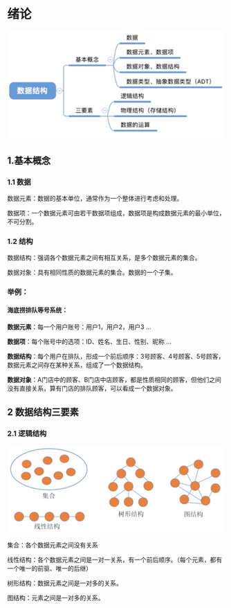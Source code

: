# 绪论

![image-20210131001916220](./source/image-20210131001916220.png)

## 1.基本概念

### 1.1 数据

数据元素：数据的基本单位，通常作为一个整体进行考虑和处理。

数据项：一个数据元素可由若干数据项组成，数据项是构成数据元素的最小单位，不可分割。



### 1.2 结构

数据结构：强调各个数据元素之间有相互关系，是多个数据元素的集合。

数据对象：具有相同性质的数据元素的集合。数据的一个子集。



### 举例：

#### 海底捞排队等号系统：

**数据元素**：每一个用户账号：用户1，用户2，用户3 ...

**数据项**：每个账号中的选项：ID、姓名、生日、性别、昵称 ...

**数据结构**：每个用户在排队，形成一个前后顺序：3号顾客、4号顾客、5号顾客，数据元素之间存在某种关系，组成了一个数据结构。

**数据对象**：A门店中的顾客、B门店中店顾客，都是性质相同的顾客，但他们之间没有直接关系，算有门店的排队顾客，可以看成一个数据对象。



## 2 数据结构三要素

### 2.1 逻辑结构

![image-20210131003415403](./source/image-20210131003415403.png)

集合：各个数据元素之间没有关系

线性结构：各个数据元素之间是一对一关系，有一个前后顺序。（每个元素，都有一个唯一的前驱、唯一的后继）

树形结构：数据元素之间是一对多的关系。

图结构：元素之间是一对多的关系。



